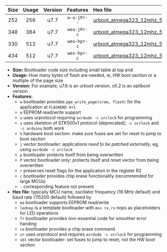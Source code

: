 |Size|Usage|Version|Features|Hex file|
|:-:|:-:|:-:|:-:|:--|
|252|256|u7.7|`w-u-jPr--`|[urboot_atmega323_12mhz_500000bps_lednop_fr_ur_vbl.hex](https://raw.githubusercontent.com/stefanrueger/urboot.hex/main/mcus/atmega323/fcpu_12mhz/500000_bps/urboot_atmega323_12mhz_500000bps_lednop_fr_ur_vbl.hex)|
|348|384|u7.7|`weu-jPr-c`|[urboot_atmega323_12mhz_500000bps_ee_lednop_fr_ce_ur_vbl.hex](https://raw.githubusercontent.com/stefanrueger/urboot.hex/main/mcus/atmega323/fcpu_12mhz/500000_bps/urboot_atmega323_12mhz_500000bps_ee_lednop_fr_ce_ur_vbl.hex)|
|330|512|u7.7|`weu-hpr-c`|[urboot_atmega323_12mhz_500000bps_ee_lednop_fr_ce_ur.hex](https://raw.githubusercontent.com/stefanrueger/urboot.hex/main/mcus/atmega323/fcpu_12mhz/500000_bps/urboot_atmega323_12mhz_500000bps_ee_lednop_fr_ce_ur.hex)|
|434|512|u7.7|`wes-hpr-c`|[urboot_atmega323_12mhz_500000bps_ee_lednop_fr_ce.hex](https://raw.githubusercontent.com/stefanrueger/urboot.hex/main/mcus/atmega323/fcpu_12mhz/500000_bps/urboot_atmega323_12mhz_500000bps_ee_lednop_fr_ce.hex)|

- **Size:** Bootloader code size including small table at top end
- **Usage:** How many bytes of flash are needed, ie, HW boot section or a multiple of the page size
- **Version:** For example, u7.6 is an urboot version, o5.2 is an optiboot version
- **Features:**
  + `w` bootloader provides `pgm_write_page(sram, flash)` for the application at `FLASHEND-4+1`
  + `e` EEPROM read/write support
  + `u` uses urprotocol requiring `avrdude -c urclock` for programming
  + `s` uses skeleton of STK500v1 protocol (deprecated); `-c urclock` and `-c arduino` both work
  + `h` hardware boot section: make sure fuses are set for reset to jump to boot section
  + `j` vector bootloader: applications *need to be patched externally*, eg, using `avrdude -c urclock`
  + `p` bootloader protects itself from being overwritten
  + `P` vector bootloader only: protects itself and reset vector from being overwritten
  + `r` preserves reset flags for the application in the register R2
  + `c` bootloader provides chip erase functionality (recommended for large MCUs)
  + `-` corresponding feature not present
- **Hex file:** typically MCU name, oscillator frequency (16 MHz default) and baud rate (115200 default) followed by
  + `ee` bootloader supports EEPROM read/write
  + `lednop` is a template bootloader with `mov rx,rx` nops as placeholders for LED operations
  + `fr` bootloader provides non-essential code for smoother error handing
  + `ce` bootloader provides a chip erase command
  + `ur` uses urprotocol and requires `avrdude -c urclock` for programming
  + `vbl` vector bootloader: set fuses to jump to reset, not the HW boot section
